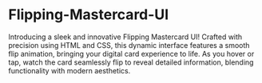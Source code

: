 # Flipping-Mastercard-UI
Introducing a sleek and innovative Flipping Mastercard UI! Crafted with precision using HTML and CSS, this dynamic interface features a smooth flip animation, bringing your digital card experience to life. As you hover or tap, watch the card seamlessly flip to reveal detailed information, blending functionality with modern aesthetics.
